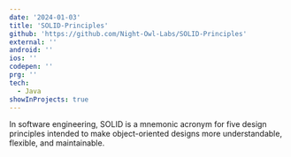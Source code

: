 ```yaml
---
date: '2024-01-03'
title: 'SOLID-Principles'
github: 'https://github.com/Night-Owl-Labs/SOLID-Principles'
external: ''
android: ''
ios: ''
codepen: ''
prg: ''
tech:
  - Java
showInProjects: true
---
```


In software engineering, SOLID is a mnemonic acronym for five design principles intended to make object-oriented designs more understandable, flexible, and maintainable.
